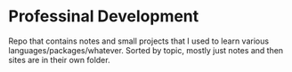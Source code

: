 # Professinal Development
Repo that contains notes and small projects that I used to learn various languages/packages/whatever.
Sorted by topic, mostly just notes and then sites are in their own folder.
